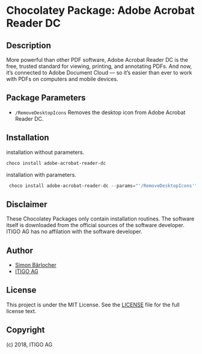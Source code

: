 # Chocolatey Package: Adobe Acrobat Reader DC

## Description

More powerful than other PDF software, Adobe Acrobat Reader DC is the free, trusted standard for viewing, printing, and annotating PDFs. And now, it’s connected to Adobe Document Cloud — so it’s easier than ever to work with PDFs on computers and mobile devices.

## Package Parameters

* `/RemoveDesktopIcons` Removes the desktop icon from Adobe Acrobat Reader DC.

## Installation

installation without parameters.

```ps1
choco install adobe-acrobat-reader-dc
```

installation with parameters.

```powershell
 choco install adobe-acrobat-reader-dc --params="'/RemoveDesktopIcons'"
```
## Disclaimer
These Chocolatey Packages only contain installation routines. The software itself is downloaded from the official sources of the software developer. ITIGO AG has no affilation with the software developer.

## Author

* [Simon Bärlocher](https://sbaerlocher.ch)
* [ITIGO AG](https://www.itigo.ch)

## License

This project is under the MIT License. See the [LICENSE](LICENSE) file for the full license text.

## Copyright

(c) 2018, ITIGO AG
